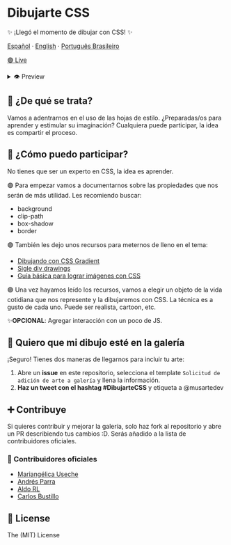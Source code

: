 # Dibujarte CSS
✨ ¡Llegó el momento de dibujar con CSS! ✨

<p align="left">
    <a href="https://github.com/musartedev/dibujarte-css/blob/master/README.md">Español</a>
    ·
    <a href="https://github.com/musartedev/dibujarte-css/blob/master/public/Traducciones/english.md">English</a>
    ·
    <a href="https://github.com/musartedev/dibujarte-css/blob/master/public/Traducciones/portugues.md">Português Brasileiro</a>
</p>

[🟣   Live](https://dibujartecss.musarte.dev/)
<details>
<summary>👁 Preview</summary>

![DEMO GIF](http://g.recordit.co/wHGcE23mze.gif)
</details>

## 👀 ¿De qué se trata?
Vamos a adentrarnos en el uso de las hojas de estilo. ¿Preparadas/os para aprender y estimular su imaginación?
Cualquiera puede participar, la idea es compartir el proceso.

## 🤔 ¿Cómo puedo participar?
No tienes que ser un experto en CSS, la idea es aprender.

🟣 Para empezar vamos a documentarnos sobre las propiedades que nos serán de más utilidad. Les recomiendo buscar:
* background
* clip-path
* box-shadow
* border

🟣 También les dejo unos recursos para meternos de lleno en el tema:
* [Dibujando con CSS Gradient](https://css-tricks.com/drawing-images-with-css-gradients/)
* [Sigle div drawings](https://hacks.mozilla.org/2014/09/single-div-drawings-with-css/)
* [Guía básica para lograr imágenes con CSS](https://medium.com/coding-artist/a-beginners-guide-to-pure-css-images-ef9a5d069dd2)

🟣 Una vez hayamos leído los recursos, vamos a elegir un objeto de la vida cotidiana que nos represente y la dibujaremos con CSS. La técnica es a gusto de cada uno. Puede ser realista, cartoon, etc.

✨**OPCIONAL**: Agregar interacción con un poco de JS.

## 🎨 Quiero que mi dibujo esté en la galería
¡Seguro! Tienes dos maneras de llegarnos para incluir tu arte:
1. Abre un **issue** en este repositorio, selecciona el template `Solicitud de adición de arte a galería` y llena la información.
2. **Haz un tweet con el hashtag #DibujarteCSS** y etiqueta a @musartedev

## ➕ Contribuye
Si quieres contribuir y mejorar la galería, solo haz fork al repositorio y abre un PR describiendo tus cambios :D. Serás añadido a la lista de contribuidores oficiales.

### 💜 Contribuidores oficiales
* [Mariangélica Useche](https://github.com/musartedev)
* [Andrés Parra](https://github.com/AndresParraGO)
* [Aldo RL](https://github.com/aldo-rl)
* [Carlos Bustillo](https://github.com/cabustillo13)

## 📖 License
The (MIT) License
